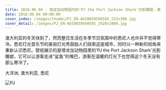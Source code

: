 ```yaml
---
title: 2018.06.04 - 塔龙加动物园内的'PJ the Port Jackson Shark'光影雕塑，澳大利亚悉尼 (© Wendell Teodoro/REX/Shutterstock)
date: 2018.06.04 00:00:00
cover_index: /images/thumbs/PJ_EN-AU10859560585_533x300.jpg
cover_detail: /images/PJ_EN-AU10859560585_1920x1080.jpg
---
```


澳大利亚的冬天快到了，然而整日生活在冬季节日氛围中的悉尼人也许并不觉得寒冷。悉尼灯光音乐节的美丽灯光秀鼓励人们探索这座城市，同时以一种新的视角来重新认识悉尼。壁纸展示的是塔龙加动物园里的‘PJ
the Port Jackson Shark'光影雕塑，它可以让游客走进“鲨鱼”的嘴巴，游客在温暖的灯光下也觉得这个冬天没有那么寒冷了。

大洋洲, 澳大利亚, 悉尼

![PJ](/images/PJ_EN-AU10859560585_1920x1080.jpg)
